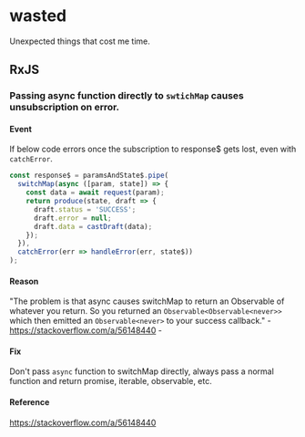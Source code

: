 # wasted
Unexpected things that cost me time.

## RxJS
### Passing async function directly to `swtichMap` causes unsubscription on error.
#### Event
If below code errors once the subscription to response$ gets lost, even with `catchError`.
```ts
const response$ = paramsAndState$.pipe(
  switchMap(async ([param, state]) => {
    const data = await request(param);
    return produce(state, draft => {
      draft.status = 'SUCCESS';
      draft.error = null;
      draft.data = castDraft(data);
    });
  }),
  catchError(err => handleError(err, state$))
);
```
#### Reason
"The problem is that async causes switchMap to return an Observable of whatever you return. So you returned an `Observable<Observable<never>>` which then emitted an `Observable<never>` to your success callback." - https://stackoverflow.com/a/56148440 -

#### Fix
Don't pass `async` function to switchMap directly, always pass a normal function and return promise, iterable, observable, etc.

#### Reference
https://stackoverflow.com/a/56148440

